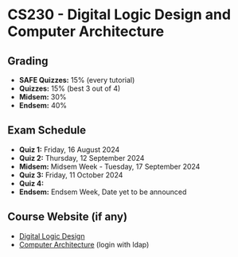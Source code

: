 # CS230 - Digital Logic Design and Computer Architecture

## Grading

- **SAFE Quizzes:** 15% (every tutorial)
- **Quizzes:** 15% (best 3 out of 4)
- **Midsem:** 30%
- **Endsem:** 40%

## Exam Schedule

- **Quiz 1:** Friday, 16 August 2024
- **Quiz 2:** Thursday, 12 September 2024
- **Midsem:** Midsem Week - Tuesday, 17 September 2024
- **Quiz 3:** Friday, 11 October 2024
- **Quiz 4:**
- **Endsem:** Endsem Week, Date yet to be announced

## Course Website (if any)

- [Digital Logic Design](https://sites.google.com/view/sayandeepsaha/digital-logic-and-computer-architecture-theory-lab)
- [Computer Architecture](https://robin.bodhi.cse.iitb.ac.in/courseware/course/59/content/multimedia/coursecontent) (login with ldap)
